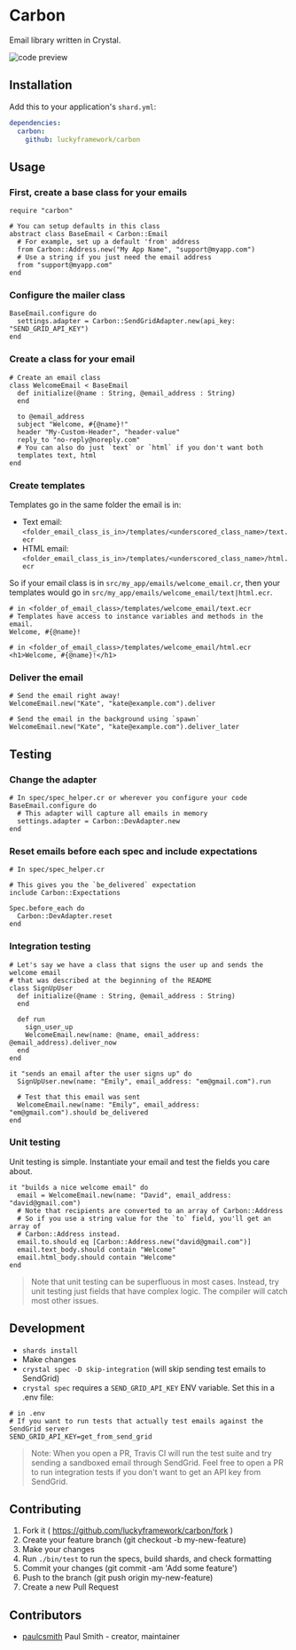 # Carbon

Email library written in Crystal.

![code preview](https://user-images.githubusercontent.com/22394/38457909-9f16f9fe-3a64-11e8-852c-74e31238f48b.png)

## Installation

Add this to your application's `shard.yml`:

```yaml
dependencies:
  carbon:
    github: luckyframework/carbon
```

## Usage

### First, create a base class for your emails

```crystal
require "carbon"

# You can setup defaults in this class
abstract class BaseEmail < Carbon::Email
  # For example, set up a default 'from' address
  from Carbon::Address.new("My App Name", "support@myapp.com")
  # Use a string if you just need the email address
  from "support@myapp.com"
end
```

### Configure the mailer class

```crystal
BaseEmail.configure do
  settings.adapter = Carbon::SendGridAdapter.new(api_key: "SEND_GRID_API_KEY")
end
```

### Create a class for your email

```crystal
# Create an email class
class WelcomeEmail < BaseEmail
  def initialize(@name : String, @email_address : String)
  end

  to @email_address
  subject "Welcome, #{@name}!"
  header "My-Custom-Header", "header-value"
  reply_to "no-reply@noreply.com"
  # You can also do just `text` or `html` if you don't want both
  templates text, html
end
```

### Create templates

Templates go in the same folder the email is in:

* Text email: `<folder_email_class_is_in>/templates/<underscored_class_name>/text.ecr`
* HTML email: `<folder_email_class_is_in>/templates/<underscored_class_name>/html.ecr`

So if your email class is in `src/my_app/emails/welcome_email.cr`, then your
templates would go in `src/my_app/emails/welcome_email/text|html.ecr`.

```
# in <folder_of_email_class>/templates/welcome_email/text.ecr
# Templates have access to instance variables and methods in the email.
Welcome, #{@name}!
```

```
# in <folder_of_email_class>/templates/welcome_email/html.ecr
<h1>Welcome, #{@name}!</h1>
```

### Deliver the email

```
# Send the email right away!
WelcomeEmail.new("Kate", "kate@example.com").deliver

# Send the email in the background using `spawn`
WelcomeEmail.new("Kate", "kate@example.com").deliver_later
```

## Testing

### Change the adapter

```crystal
# In spec/spec_helper.cr or wherever you configure your code
BaseEmail.configure do
  # This adapter will capture all emails in memory
  settings.adapter = Carbon::DevAdapter.new
end
```

### Reset emails before each spec and include expectations

```crystal
# In spec/spec_helper.cr

# This gives you the `be_delivered` expectation
include Carbon::Expectations

Spec.before_each do
  Carbon::DevAdapter.reset
end
```

### Integration testing

```crystal
# Let's say we have a class that signs the user up and sends the welcome email
# that was described at the beginning of the README
class SignUpUser
  def initialize(@name : String, @email_address : String)
  end

  def run
    sign_user_up
    WelcomeEmail.new(name: @name, email_address: @email_address).deliver_now
  end
end

it "sends an email after the user signs up" do
  SignUpUser.new(name: "Emily", email_address: "em@gmail.com").run

  # Test that this email was sent
  WelcomeEmail.new(name: "Emily", email_address: "em@gmail.com").should be_delivered
end
```

### Unit testing

Unit testing is simple. Instantiate your email and test the fields you care about.

```crystal
it "builds a nice welcome email" do
  email = WelcomeEmail.new(name: "David", email_address: "david@gmail.com")
  # Note that recipients are converted to an array of Carbon::Address
  # So if you use a string value for the `to` field, you'll get an array of
  # Carbon::Address instead.
  email.to.should eq [Carbon::Address.new("david@gmail.com")]
  email.text_body.should contain "Welcome"
  email.html_body.should contain "Welcome"
end
```

> Note that unit testing can be superfluous in most cases. Instead, try
> unit testing just fields that have complex logic. The compiler will catch most
> other issues.

## Development

* `shards install`
* Make changes
* `crystal spec -D skip-integration` (will skip sending test emails to SendGrid)
* `crystal spec` requires a `SEND_GRID_API_KEY` ENV variable. Set this in a .env file:

```
# in .env
# If you want to run tests that actually test emails against the SendGrid server
SEND_GRID_API_KEY=get_from_send_grid
```

> Note: When you open a PR, Travis CI will run the test suite and try sending
> a sandboxed email through SendGrid. Feel free to open a PR to run integration
> tests if you don't want to get an API key from SendGrid.

## Contributing

1.  Fork it ( https://github.com/luckyframework/carbon/fork )
2.  Create your feature branch (git checkout -b my-new-feature)
3.  Make your changes
4.  Run `./bin/test` to run the specs, build shards, and check formatting
5.  Commit your changes (git commit -am 'Add some feature')
6.  Push to the branch (git push origin my-new-feature)
7.  Create a new Pull Request

## Contributors

* [paulcsmith](https://github.com/paulcsmith]) Paul Smith - creator, maintainer
